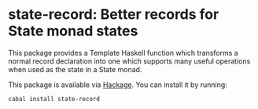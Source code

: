 
state-record: Better records for State monad states
===================================================

This package provides a Template Haskell function which transforms a normal
record declaration into one which supports many useful operations when used as
the state in a State monad.

This package is available via
[Hackage](http://hackage.haskell.org/package/state-record). You can install
it by running:

    cabal install state-record
